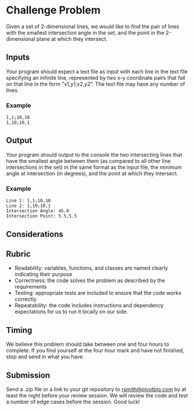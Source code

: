 # Challenge Problem

Given a set of 2-dimensional lines, we would like to find the pair of lines with the smallest intersection angle in the set, and the point in the 2-dimensional plane at which they intersect.

## Inputs

Your program should expect a text file as input with each line in the text file specifying an infinite line, represented by two x-y coordinate pairs that fall on that line in the form "x1,y1;x2,y2". The text file may have any number of lines.

### Example

```
1,1;10,10
1,10;10,1
```

## Output

Your program should output to the console the two intersecting lines that have the smallest angle between them (as compared to all other line intersections in the set) in the same format as the input file, the minimum angle at intersection (in degrees), and the point at which they intersect.

### Example

```
Line 1: 1,1;10,10
Line 2: 1,10;10,1
Intersection Angle: 45.0
Intersection Point: 5.5,5.5
```

## Considerations

## Rubric

* Readability: variables, functions, and classes are named clearly indicating their purpose
* Correctness: the code solves the problem as described by the requirements
* Testing: appropriate tests are included to ensure that the code works correctly
* Repeatability: the code includes instructions and dependency expectations for us to run it locally on our side.

## Timing

We believe this problem should take between one and four hours to complete. If you find yourself at the four hour mark and have not finished, stop and send in what you have.

## Submission

Send a .zip file or a link to your git repository to rsmith@pivotbio.com by at least the night before your review session. We will review the code and test a number of edge cases before the session. Good luck!